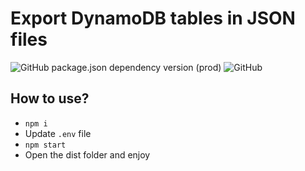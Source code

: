 # Export DynamoDB tables in JSON files

![GitHub package.json dependency version (prod)](https://img.shields.io/github/package-json/dependency-version/dm-grinko/dynamodb-export-json/aws-sdk)
![GitHub](https://img.shields.io/github/license/dm-grinko/dynamodb-export-json)
## How to use?

- `npm i`
- Update `.env` file
- `npm start`
- Open the dist folder and enjoy
